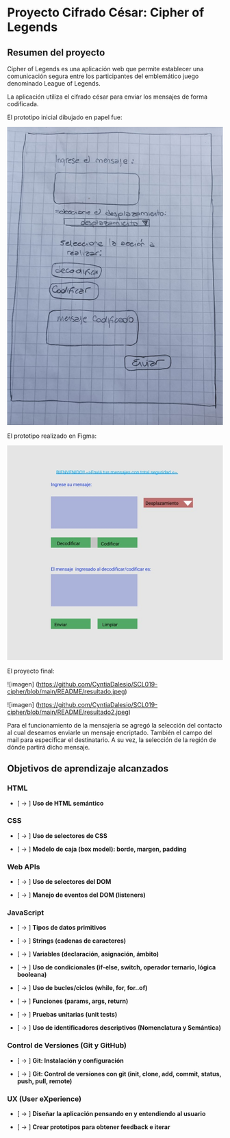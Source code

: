 # Proyecto Cifrado César: Cipher of Legends

## Resumen del proyecto

Cipher of Legends es una aplicación web que permite establecer una comunicación segura entre los participantes del emblemático juego denominado League of Legends. 

La aplicación utiliza el cifrado césar para enviar los mensajes de forma codificada.

El prototipo inicial dibujado en papel fue:

![imagen](https://github.com/CyntiaDalesio/SCL019-cipher/blob/main/README/prototipoPapel.jpeg)


El prototipo realizado en Figma:

![imagen](https://github.com/CyntiaDalesio/SCL019-cipher/blob/main/README/prototipo1.jpeg)


El proyecto final: 

![imagen] (https://github.com/CyntiaDalesio/SCL019-cipher/blob/main/README/resultado.jpeg)

![imagen] (https://github.com/CyntiaDalesio/SCL019-cipher/blob/main/README/resultado2.jpeg)


Para el funcionamiento de la mensajería se agregó la selección del contacto al cual deseamos enviarle un  mensaje encriptado. También el campo del mail para especificar el destinatario. A su vez, la selección de la región de dónde partirá dicho mensaje.

## Objetivos de aprendizaje alcanzados


### HTML

- [ ->  ] **Uso de HTML semántico**

### CSS

- [ ->  ] **Uso de selectores de CSS**


- [ ->  ] **Modelo de caja (box model): borde, margen, padding**


### Web APIs

- [  -> ] **Uso de selectores del DOM**

- [ ->  ] **Manejo de eventos del DOM (listeners)**

### JavaScript

- [  -> ] **Tipos de datos primitivos**

- [  -> ] **Strings (cadenas de caracteres)**

- [  -> ] **Variables (declaración, asignación, ámbito)**

- [ ->  ] **Uso de condicionales (if-else, switch, operador ternario, lógica booleana)**

- [  -> ] **Uso de bucles/ciclos (while, for, for..of)**

- [ ->  ] **Funciones (params, args, return)**

- [  -> ] **Pruebas unitarias (unit tests)**

<!-- - [ ] **Módulos de ECMAScript (ES Modules)**

- [ ] **Uso de linter (ESLINT)** -->

- [ ->  ] **Uso de identificadores descriptivos (Nomenclatura y Semántica)**

### Control de Versiones (Git y GitHub)

- [ ->  ] **Git: Instalación y configuración**

- [ ->  ] **Git: Control de versiones con git (init, clone, add, commit, status, push, pull, remote)**

### UX (User eXperience)

- [ ->  ] **Diseñar la aplicación pensando en y entendiendo al usuario**

- [ ->  ] **Crear prototipos para obtener feedback e iterar**
